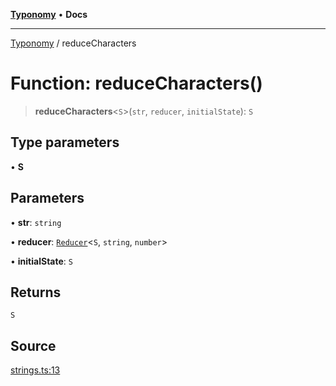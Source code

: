[**Typonomy**](../README.md) • **Docs**

***

[Typonomy](../globals.md) / reduceCharacters

# Function: reduceCharacters()

> **reduceCharacters**\<`S`\>(`str`, `reducer`, `initialState`): `S`

## Type parameters

• **S**

## Parameters

• **str**: `string`

• **reducer**: [`Reducer`](../type-aliases/Reducer.md)\<`S`, `string`, `number`\>

• **initialState**: `S`

## Returns

`S`

## Source

[strings.ts:13](https://github.com/softcraft-development/typonomy/blob/e1364998248d4274156807a851bf36cc6159b829/src/strings.ts#L13)
